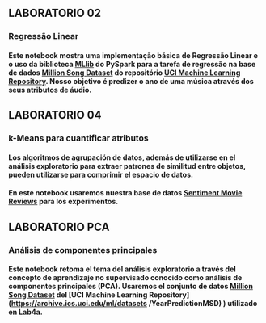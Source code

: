 

## LABORATORIO 02
### **Regressão Linear**

#### Este notebook mostra uma implementação básica de Regressão Linear e o uso da biblioteca [MLlib](http://spark.apache.org/docs/1.4.0/api/python/pyspark.ml.html) do PySpark para a tarefa de regressão na base de dados [Million Song Dataset](http://labrosa.ee.columbia.edu/millionsong/) do repositório [UCI Machine Learning Repository](https://archive.ics.uci.edu/ml/datasets/YearPredictionMSD). Nosso objetivo é predizer o ano de uma música através dos seus atributos de áudio.

## LABORATORIO 04
### **k-Means para cuantificar atributos**

#### Los algoritmos de agrupación de datos, además de utilizarse en el análisis exploratorio para extraer patrones de similitud entre objetos, pueden utilizarse para comprimir el espacio de datos.

#### En este notebook usaremos nuestra base de datos [Sentiment Movie Reviews](https://github.com/DinhoVCO/Mineria-de-datos/blob/f16c0168dcd7e06a11812e8dbb181760d394db99/3%20PARCIAL%20-%20Laboratorios/DataSets/MovieReviews2.tsv)  para los experimentos.

## LABORATORIO PCA
### **Análisis de componentes principales**

#### Este notebook retoma el tema del análisis exploratorio a través del concepto de aprendizaje no supervisado conocido como análisis de componentes principales (PCA). Usaremos el conjunto de datos [Million Song Dataset](http://labrosa.ee.columbia.edu/millionsong/) del [UCI Machine Learning Repository](https://archive.ics.uci.edu/ml/datasets /YearPredictionMSD) ) utilizado en Lab4a.
